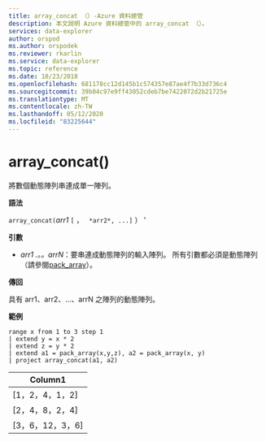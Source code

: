 ```yaml
---
title: array_concat （）-Azure 資料總管
description: 本文說明 Azure 資料總管中的 array_concat （）。
services: data-explorer
author: orspod
ms.author: orspodek
ms.reviewer: rkarlin
ms.service: data-explorer
ms.topic: reference
ms.date: 10/23/2018
ms.openlocfilehash: 681178cc12d145b1c574357e87ae4f7b33d736c4
ms.sourcegitcommit: 39b04c97e9ff43052cdeb7be7422072d2b21725e
ms.translationtype: MT
ms.contentlocale: zh-TW
ms.lasthandoff: 05/12/2020
ms.locfileid: "83225644"
---
```

# <a name="array_concat"></a>array_concat()

將數個動態陣列串連成單一陣列。

**語法**

`array_concat(`*arr1* `[` ， ` *arr2*, ...]` ） '

**引數**

* *arr1 .。。arrN*：要串連成動態陣列的輸入陣列。 所有引數都必須是動態陣列（請參閱[pack_array](packarrayfunction.md)）。 

**傳回**

具有 arr1、arr2、...、arrN 之陣列的動態陣列。

**範例**

<!-- csl: https://help.kusto.windows.net:443/Samples -->
```kusto
range x from 1 to 3 step 1
| extend y = x * 2
| extend z = y * 2
| extend a1 = pack_array(x,y,z), a2 = pack_array(x, y)
| project array_concat(a1, a2)
```

|Column1|
|---|
|[1，2，4，1，2]|
|[2，4，8，2，4]|
|[3，6，12，3，6]|
